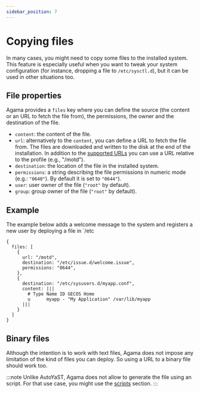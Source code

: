```yaml
---
sidebar_position: 7
---
```


# Copying files

In many cases, you might need to copy some files to the installed system. This feature is especially
useful when you want to tweak your system configuration (for instance, dropping a file to
`/etc/sysctl.d`), but it can be used in other situations too.

## File properties

Agama provides a `files` key where you can define the source (the content or an URL to fetch the
file from), the permissions, the owner and the destination of the file.

- `content`: the content of the file.
- `url`: alternatively to the `content`, you can define a URL to fetch the file from. The files are
  downloaded and written to the disk at the end of the installation. In addition to the
  [supported URLs](../../urls) you can use a URL relative to the profile (e.g., "/motd").
- `destination`: the location of the file in the installed system.
- `permissions`: a string describing the file permissions in numeric mode (e.g.: `"0640"`). By
  default it is set to `"0644"`).
- `user`: user owner of the file (`"root"` by default).
- `group`: group owner of the file (`"root"` by default).

## Example

The example below adds a welcome message to the system and registers a new user by deploying a file
in `/etc

```jsonnet
{
  files: [
    {
      url: "/motd",
      destination: "/etc/issue.d/welcome.issue",
      permissions: "0644",
    },
    {
      destination: "/etc/sysusers.d/myapp.conf",
      content: |||
        # Type Name ID GECOS Home
        u      myapp - "My Application" /var/lib/myapp
      |||
    }
  ]
}
```

## Binary files

Although the intention is to work with text files, Agama does not impose any limitation of the kind
of files you can deploy. So using a URL to a binary file should work too.

:::note
Unlike AutoYaST, Agama does not allow to generate the file using an script. For that use
case, you might use the [scripts](./scripts) section.
:::
